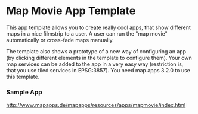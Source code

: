 # Map Movie App Template
This app template allows you to create really cool apps, that show different maps in a nice filmstrip to a user. A user can run the "map movie" automatically or cross-fade maps manually.

The template also shows a prototype of a new way of configuring an app (by clicking different elements in the template to configure them). Your own map services can be added to the app in a very easy way (restriction is, that you use tiled services in EPSG:3857). You need map.apps 3.2.0 to use this template.

### Sample App ###
http://www.mapapps.de/mapapps/resources/apps/mapmovie/index.html
